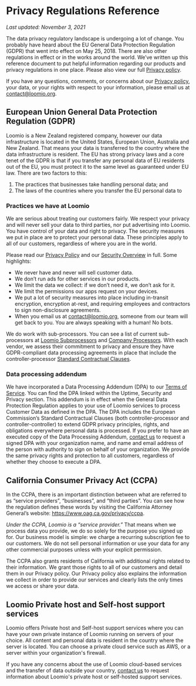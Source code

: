 # Privacy Regulations Reference

*Last updated: November 3, 2021*

The data privacy regulatory landscape is undergoing a lot of change. You probably have heard about the EU General Data Protection Regulation (GDPR) that went into effect on May 25, 2018. There are also other regulations in effect or in the works around the world. We’ve written up this reference document to put helpful information regarding our products and privacy regulations in one place. Please also view our full [Privacy policy](../index.md).

If you have any questions, comments, or concerns about our [Privacy policy](../index.md), your data, or your rights with respect to your information, please email us at [contact@loomio.org](mailto:contact@loomio.org).

## European Union General Data Protection Regulation (GDPR)

Loomio is a New Zealand registered company, however our data infrastructure is located in the United States, European Union, Australia and New Zealand. That means your data is transferred to the country where the data infrastructure is resident. The EU has strong privacy laws and a core tenet of the GDPR is that if you transfer any personal data of EU residents out of the EU, you must protect it to the same level as guaranteed under EU law. There are two factors to this:

1. The practices that businesses take handling personal data; and
2. The laws of the countries where you transfer the EU personal data to

### Practices we have at Loomio

We are serious about treating our customers fairly. We respect your privacy and will never sell your data to third parties, nor put advertising into Loomio. You have control of your data and right to privacy. The security measures we put in place are to protect your personal data. These principles apply to all of our customers, regardless of where you are in the world.

Please read our [Privacy Policy](../index.md) and our [Security Overview](../../security/index.md) in full. Some highlights:

* We never have and never will sell customer data.
* We don’t run ads for other services in our products.
* We limit the data we collect: if we don’t need it, we don’t ask for it.
* We limit the permissions our apps request on your devices.
* We put a lot of security measures into place including in-transit encryption, encryption at-rest, and requiring employees and contractors to sign non-disclosure agreements.
* When you email us at [contact@loomio.org](mailto:contact@loomio.org), someone from our team will get back to you. You are always speaking with a human! No bots.

We do work with sub-processors. You can see a list of current sub-processors at [Loomio Subprocessors](../loomio-subprocessors/index.md) and [Company Processors](../company-processors/index.md). With each vendor, we assess their commitment to privacy and ensure they have GDPR-compliant data processing agreements in place that include the controller-processor [Standard Contractual Clauses](https://ec.europa.eu/info/law/law-topic/data-protection/international-dimension-data-protection/standard-contractual-clauses-scc_en).

### Data processing addendum

We have incorporated a Data Processing Addendum (DPA) to our [Terms of Service](../../terms/index.md). You can find the DPA linked within the Uptime, Security and Privacy section. This addendum is in effect when the General Data Protection Regulation applies to your use of Loomio services to process Customer Data as defined in the DPA. The DPA includes the European Commission’s Standard Contractual Clauses (both controller-processor and controller-controller) to extend GDPR privacy principles, rights, and obligations everywhere personal data is processed. If you prefer to have an executed copy of the Data Processing Addendum, [contact us](https://www.loomio.org/contact) to request a signed DPA with your organization name, and name and email address of the person with authority to sign on behalf of your organization. We provide the same privacy rights and protection to all customers, regardless of whether they choose to execute a DPA. 

## California Consumer Privacy Act (CCPA)

In the CCPA, there is an important distinction between what are referred to as “service providers”, “businesses”, and “third parties”. You can see how the regulation defines these words by visiting the California Attorney General’s website: https://www.oag.ca.gov/privacy/ccpa.

*Under the CCPA, Loomio is a “service provider.”* That means when we process data you provide, we do so solely for the purpose you signed up for. Our business model is simple: we charge a recurring subscription fee to our customers. We do not sell personal information or use your data for any other commercial purposes unless with your explicit permission.

The CCPA also grants residents of California with additional rights related to their information. We grant those rights to all of our customers and detail them in our Privacy policy. Our Privacy policy also explains the information we collect in order to provide our services and clearly lists the only times we access or share your data.

## Loomio Private host and Self-host support services

Loomio offers Private host and Self-host support services where you can have your own private instance of Loomio running on servers of your choice.  All content and personal data is resident in the country where the server is located.  You can choose a private cloud service such as AWS, or a server within your organization's firewall.

If you have any concerns about the use of Loomio cloud-based services and the transfer of data outside your country, [contact us](https://www.loomio.com/contact) to request information about Loomio's private host or self-hosted support services.

